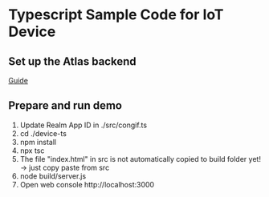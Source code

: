 # Typescript Sample Code for IoT Device

## Set up the Atlas backend
[Guide](https://github.com/mongodb-industry-solutions/Connected-Devices/blob/main/Guide%20-%20Digital%20Twin%20Sanbox%20Environment.pdf)

## Prepare and run demo

1. Update Realm App ID in ./src/congif.ts
2. cd ./device-ts
3. npm install
4. npx tsc
5. The file "index.html" in src is not automatically copied to build folder yet! -> just copy paste from src
6. node build/server.js
7. Open web console http://localhost:3000
